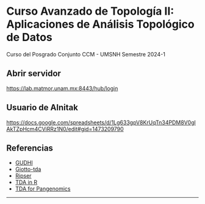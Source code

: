 # Curso Avanzado de Topología II: Aplicaciones de Análisis Topológico de Datos

Curso del Posgrado Conjunto CCM - UMSNH
Semestre 2024-1
## Abrir servidor
https://lab.matmor.unam.mx:8443/hub/login

## Usuario de Alnitak
https://docs.google.com/spreadsheets/d/1Lg633gpV8KrUqTn34PDM8V0glAkTZpHcm4CViRRz1N0/edit#gid=1473209790

## Referencias

- [GUDHI](https://gudhi.inria.fr/python/latest/)
- [Giotto-tda](https://giotto-ai.github.io/gtda-docs/latest/library.html)
- [Ripser](https://ripser.scikit-tda.org/en/latest/index.html)
- [TDA in R](https://cran.r-project.org/web/packages/TDA/vignettes/article.pdf)
- [TDA for Pangenomics](https://paumayell.github.io/pangenomics/)

---------
